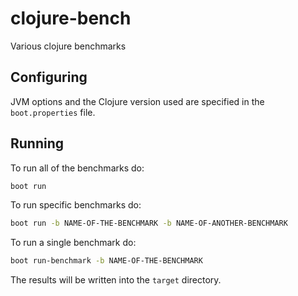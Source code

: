 # clojure-bench

Various clojure benchmarks

## Configuring

JVM options and the Clojure version used are specified in the `boot.properties` file.

## Running

To run all of the benchmarks do:

```bash
boot run
```

To run specific benchmarks do:

```bash
boot run -b NAME-OF-THE-BENCHMARK -b NAME-OF-ANOTHER-BENCHMARK
```

To run a single benchmark do:

```bash
boot run-benchmark -b NAME-OF-THE-BENCHMARK
```

The results will be written into the `target` directory.
